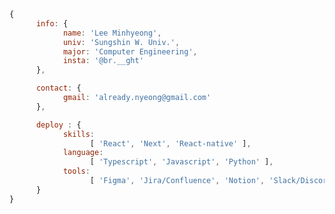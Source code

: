 <!--<a href="https://alreadynyeong.github.io/Portfolio">
      <img
      src="http://img.shields.io/badge/Portfolio-05022C?style=flat&link=https://furtive-wormhole-549.notion.site/Portfolio-debebb65bcf2427f87f58d0acba63de6"
      style="height : 25px; margin-left : 10px; margin-right : 10px;"/>
</a>-->

    
```javascript
{
      info: {
            name: 'Lee Minhyeong',
            univ: 'Sungshin W. Univ.',
            major: 'Computer Engineering',
            insta: '@br.__ght'
      },

      contact: {
            gmail: 'already.nyeong@gmail.com'
      },

      deploy : {
            skills:
                  [ 'React', 'Next', 'React-native' ],
            language:
                  [ 'Typescript', 'Javascript', 'Python' ],
            tools:
                  [ 'Figma', 'Jira/Confluence', 'Notion', 'Slack/Discord' ]
      }
}
```


<!--
방문자
[![Hits](https://hits.seeyoufarm.com/api/count/incr/badge.svg?url=https%3A%2F%2Fgithub.com%2Falreadynyeong&count_bg=%23557153&title_bg=%237D8F69&icon=&icon_color=%23E7E7E7&title=HI&edge_flat=false)](https://hits.seeyoufarm.com)

언어
[![Top Langs](https://github-readme-stats.vercel.app/api/top-langs/?username=alreadynyeong&layout=donut)](https://github.com/alreadynyeong/github-readme-stats)
-->

<!-- ## ***ABOUT ME*** -->


<!-- 
<a href="https://already-nyeong.notion.site/Portfolio-debebb65bcf2427f87f58d0acba63de6">
      <img
      src="http://img.shields.io/badge/Portfolio-05022C?style=flat&logo=notion&link=https://furtive-wormhole-549.notion.site/Portfolio-debebb65bcf2427f87f58d0acba63de6"
      style="height : auto; margin-left : 10px; margin-right : 10px;"/>
    </a> -->

<!-- <a href="https://www.instagram.com/br.__ght/">
    <img 
        src="http://img.shields.io/badge/-instagram-05022C?style=flat&logo=Instagram&link=https://www.instagram.com/br.__ght/"
        style="height : auto; margin-left : 10px; margin-right : 10px;"/>
</a>

<a href="https://blog.naver.com/kjw87130">
      <img
      src="http://img.shields.io/badge/-Blog-05022C?style=flat&logo=naver&link=https://blog.naver.com/kjw87130"
      style="height : auto; margin-left : 10px; margin-right : 10px;"/>
</a>
 -->
<!-- <a href="mailto:already.nyeong@gmail.com">
    <img 
    src="https://img.shields.io/badge/Gmail-05022C?style=flat&logo=Gmail&logoColor=white&link=mailto:already.nyeong@gmail.com"
    style="height : auto; margin-left : 10px; margin-right : 10px;"/>
</a> -->

<!-- #### Sungshin Women's Univ<br/></br>Computer Engineering -->

<!-- ## ***TECT STACK***

<div align="left">
  <img src="https://img.shields.io/badge/react-61DAFB?style=flat-square&logo=react&logoColor=black"> 
  <img src="https://img.shields.io/badge/html-E34F26?style=flat-square&logo=html5&logoColor=white"/>
  <img src="https://img.shields.io/badge/css-blue?style=flat-square&logo=css3&logoColor=white"/> 
  <br/>
  <img src="https://img.shields.io/badge/Python-blue?style=flat-square&logo=Python&logoColor=white"/>
  <img src="https://img.shields.io/badge/c++-00599C?style=flat-square&logo=c%2B%2B&logoColor=white"/> 
  <img src="https://img.shields.io/badge/Java-blue?style=flat-square&logo=Java&logoColor=white"/> 
  <br/>
  <img src="https://img.shields.io/badge/Node.js-339933?style=flat-square&logo=Node.js&logoColor=white"/> 
  <img src="https://img.shields.io/badge/express.js-%23404d59.svg?style=flat-square&logo=Node.js&logoColor=white"/> 
  <br/>
  <img src ="https://img.shields.io/badge/MariaDB-003545?style=flat-square&logo=Node.js&logoColor=white"/> 
  <img src="https://img.shields.io/badge/mysql-%2300f.svg?style=flat-square&logo=Node.js&logoColor=white"/> 
<!--   <img src="https://img.shields.io/badge/react-%2320232a.svg?style=flat-square&logo=Node.js&logoColor=white"/> -->
<!-- </div> --> 

<!-- <br/><br/> -->

<!-- [!['s github stats](https://github-readme-stats.vercel.app/api?username=alreadynyeong&count_private=true&custom_title=My%20bright%20github🌠&bg_color=05022C&title_color=FFD966&text_color=FFD966)](https://github.com/anuraghazra/github-readme-stats) -->

